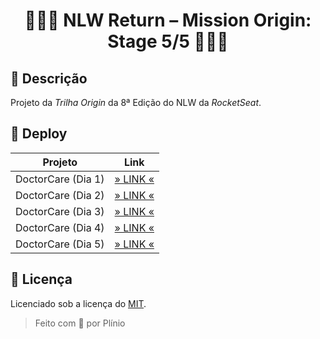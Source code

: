 <div align="center">

<h1>👨🏻‍🚀 NLW Return – Mission Origin: Stage 5/5 👩🏻‍🚀</h1>

</div>

## 📄 Descrição

Projeto da _Trilha Origin_ da 8ª Edição do NLW da _RocketSeat_.

## 🚀 Deploy

|      Projeto       |               Link               |
| :----------------: | :------------------------------: |
| DoctorCare (Dia 1) | [» LINK «](src/day-1/index.html) |
| DoctorCare (Dia 2) | [» LINK «](src/day-2/index.html) |
| DoctorCare (Dia 3) | [» LINK «](src/day-3/index.html) |
| DoctorCare (Dia 4) | [» LINK «](src/day-4/index.html) |
| DoctorCare (Dia 5) | [» LINK «](src/day-5/index.html) |

## 📝 Licença

Licenciado sob a licença do [MIT](LICENSE.txt).

> Feito com 💜 por Plínio
